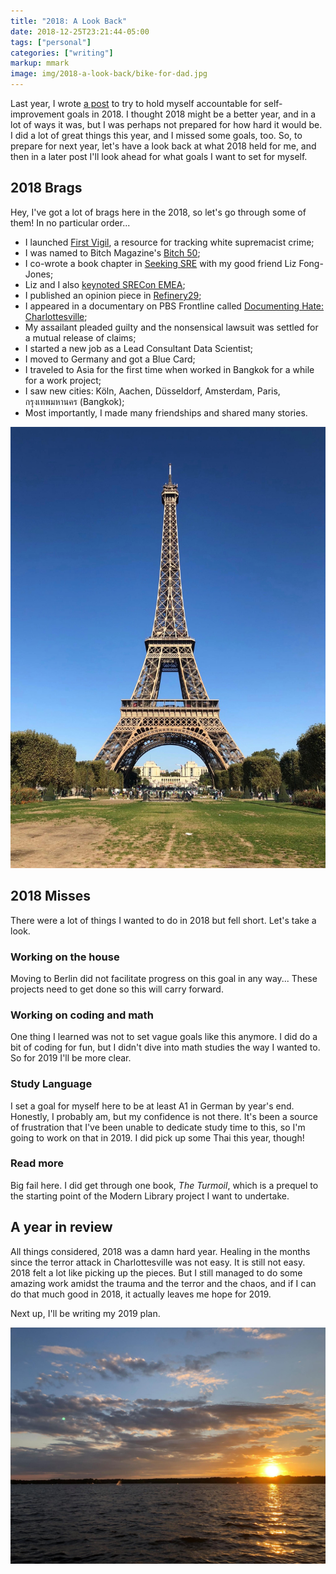 ```yaml
---
title: "2018: A Look Back"
date: 2018-12-25T23:21:44-05:00
tags: ["personal"]
categories: ["writing"]
markup: mmark
image: img/2018-a-look-back/bike-for-dad.jpg
---
```


Last year, I wrote [a post](https://emilygorcenski.com/post/2018-setting-intentions/) to try to hold myself accountable for self-improvement goals in 2018. I thought 2018 might be a better year, and in a lot of ways it was, but I was perhaps not prepared for how hard it would be. I did a lot of great things this year, and I missed some goals, too. So, to prepare for next year, let's have a look back at what 2018 held for me, and then in a later post I'll look ahead for what goals I want to set for myself.

<!--more-->

## 2018 Brags

Hey, I've got a lot of brags here in the 2018, so let's go through some of them! In no particular order...

- I launched [First Vigil](https://first-vigil.com), a resource for tracking white supremacist crime;
- I was named to Bitch Magazine's [Bitch 50](https://www.bitchmedia.org/article/2018-bitch-50);
- I co-wrote a book chapter in [Seeking SRE](https://www.oreilly.com/library/view/seeking-sre/9781491978856/) with my good friend Liz Fong-Jones;
- Liz and I also [keynoted SRECon EMEA](https://www.youtube.com/watch?v=8Dro0mreAxk);
- I published an opinion piece in [Refinery29](https://www.refinery29.com/en-us/2018/10/215302/pittsburgh-shooting-reason-white-supremacists-trump);
- I appeared in a documentary on PBS Frontline called [Documenting Hate: Charlottesville](https://www.pbs.org/wgbh/frontline/film/documenting-hate-charlottesville/);
- My assailant pleaded guilty and the nonsensical lawsuit was settled for a mutual release of claims;
- I started a new job as a Lead Consultant Data Scientist;
- I moved to Germany and got a Blue Card;
- I traveled to Asia for the first time when worked in Bangkok for a while for a work project;
- I saw new cities: Köln, Aachen, Düsseldorf, Amsterdam, Paris, กรุงเทพมหานคร (Bangkok);
- Most importantly, I made many friendships and shared many stories.

![The Eiffel Tower in late summer, Paris](paris.jpg)

## 2018 Misses

There were a lot of things I wanted to do in 2018 but fell short. Let's take a look.

### Working on the house

Moving to Berlin did not facilitate progress on this goal in any way... These projects need to get done so this will carry forward.

### Working on coding and math

One thing I learned was not to set vague goals like this anymore. I did do a bit of coding for fun, but I didn't dive into math studies the way I wanted to. So for 2019 I'll be more clear.

### Study Language

I set a goal for myself here to be at least A1 in German by year's end. Honestly, I probably am, but my confidence is not there. It's been a source of frustration that I've been unable to dedicate study time to this, so I'm going to work on that in 2019. I did pick up some Thai this year, though!

### Read more

Big fail here. I did get through one book, _The Turmoil_, which is a prequel to the starting point of the Modern Library project I want to undertake.

## A year in review

All things considered, 2018 was a damn hard year. Healing in the months since the terror attack in Charlottesville was not easy. It is still not easy. 2018 felt a lot like picking up the pieces. But I still managed to do some amazing work amidst the trauma and the terror and the chaos, and if I can do that much good in 2018, it actually leaves me hope for 2019.

Next up, I'll be writing my 2019 plan.

![The Tegeler See in summer, Berlin](tegeler-see.jpg)